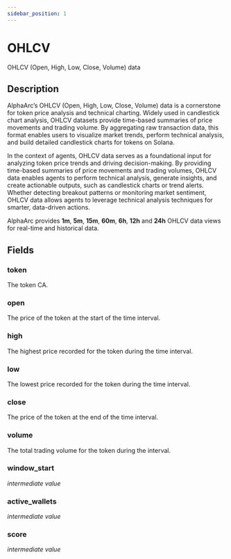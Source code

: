 ```yaml
---
sidebar_position: 1
---
```


# OHLCV

OHLCV (Open, High, Low, Close, Volume) data

## Description
AlphaArc’s OHLCV (Open, High, Low, Close, Volume) data is a cornerstone for token price analysis and technical charting.
Widely used in candlestick chart analysis, OHLCV datasets provide time-based summaries of price movements and trading volume. By aggregating raw transaction data, this format enables users to visualize market trends, perform technical analysis, and build detailed candlestick charts for tokens on Solana.

In the context of agents, OHLCV data serves as a foundational input for analyzing token price trends and driving decision-making. By providing time-based summaries of price movements and trading volumes, OHLCV data enables agents to perform technical analysis, generate insights, and create actionable outputs, such as candlestick charts or trend alerts. Whether detecting breakout patterns or monitoring market sentiment, OHLCV data allows agents to leverage technical analysis techniques for smarter, data-driven actions.

AlphaArc provides **1m**, **5m**, **15m**, **60m**, **6h**, **12h** and **24h** OHLCV data views for real-time and historical data.

## Fields

### token
The token CA.
### open
The price of the token at the start of the time interval.
### high
The highest price recorded for the token during the time interval.
### low
The lowest price recorded for the token during the time interval.
### close
The price of the token at the end of the time interval.
### volume
The total trading volume for the token during the interval.
### window_start
*intermediate value*
### active_wallets
*intermediate value*
### score
*intermediate value*